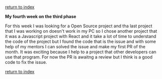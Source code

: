 [return to index](index.md)

**My fourth week on the third phase**

For this week I was looking for a Open Source project and tha last project that I was working on doesn't work in my PC so I chose another project that it was a Javascript project with React and it take a lot of time to understand the code of the project but I found the code that is the issue and with some help of my mentors I can solved the issue and make my first PR of the month. It was exciting because I help to a project that other developers can use that program. For now the PR is awaitng a review but I think is a good code to fix the issue. 


[return to index](index.md)
